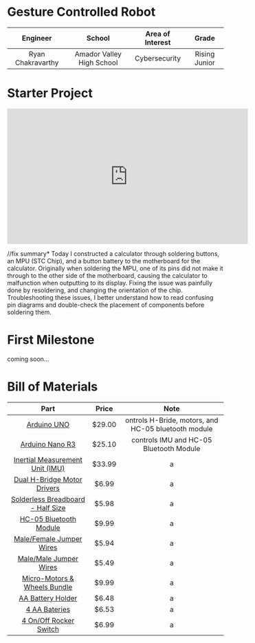# Gesture Controlled Robot

<!--- You should comment out all portions of your portfolio that you have not completed yet, as well as any instructions: --> 
<!--- This is an HTML comment in Markdown -->
<!--- Anything between these symbols will not render on the published site -->


| **Engineer** | **School** | **Area of Interest** | **Grade** |
|:--:|:--:|:--:|:--:|
| Ryan Chakravarthy | Amador Valley High School | Cybersecurity | Rising Junior |

<!--- **Replace the BlueStamp logo below with an image of yourself and your completed project. Follow the guide [here](https://tomcam.github.io/least-github-pages/adding-images-github-pages-site.html) if you need help.** -->

<!--- # ![Headstone Image](logo.svg) -->

# Starter Project

<iframe width="560" height="315" src="https://www.youtube.com/embed/lBnLvlJ5_s4?si=6Fjxz9oYdJ5fjPSC" title="YouTube video player" frameborder="0" allow="accelerometer; autoplay; clipboard-write; encrypted-media; gyroscope; picture-in-picture; web-share" referrerpolicy="strict-origin-when-cross-origin" allowfullscreen></iframe>

//fix summary*
Today I constructed a calculator through soldering buttons, an MPU (STC Chip), and a button battery to the motherboard for the calculator. Originally when soldering the MPU, one of its pins did not make it through to the other side of the motherboard, causing the calculator to malfunction when outputting to its display. Fixing the issue was painfully done by resoldering, and changing the orientation of the chip. Troubleshooting these issues, I better understand how to read confusing pin diagrams and double-check the placement of components before soldering them.

# First Milestone 

coming soon...

<!---
 # Final Milestone

**Don't forget to replace the text below with the embedding for your milestone video. Go to Youtube, click Share -> Embed, and copy and paste the code to replace what's below.**

<iframe width="560" height="315" src="https://www.youtube.com/embed/F7M7imOVGug" title="YouTube video player" frameborder="0" allow="accelerometer; autoplay; clipboard-write; encrypted-media; gyroscope; picture-in-picture; web-share" allowfullscreen></iframe>

/* For your final milestone, explain the outcome of your project. Key details to include are:
- What you've accomplished since your previous milestone
- What your biggest challenges and triumphs were at BSE
- A summary of key topics you learned about
- What you hope to learn in the future after everything you've learned at BSE */



# Second Milestone

**Don't forget to replace the text below with the embedding for your milestone video. Go to Youtube, click Share -> Embed, and copy and paste the code to replace what's below.**

<iframe width="560" height="315" src="https://www.youtube.com/embed/y3VAmNlER5Y" title="YouTube video player" frameborder="0" allow="accelerometer; autoplay; clipboard-write; encrypted-media; gyroscope; picture-in-picture; web-share" allowfullscreen></iframe>

For your second milestone, explain what you've worked on since your previous milestone. You can highlight:
- Technical details of what you've accomplished and how they contribute to the final goal
- What has been surprising about the project so far
- Previous challenges you faced that you overcame
- What needs to be completed before your final milestone 

# First Milestone

**Don't forget to replace the text below with the embedding for your milestone video. Go to Youtube, click Share -> Embed, and copy and paste the code to replace what's below.**

<iframe width="560" height="315" src="https://www.youtube.com/embed/CaCazFBhYKs" title="YouTube video player" frameborder="0" allow="accelerometer; autoplay; clipboard-write; encrypted-media; gyroscope; picture-in-picture; web-share" allowfullscreen></iframe>

For your first milestone, describe what your project is and how you plan to build it. You can include:
- An explanation about the different components of your project and how they will all integrate together
- Technical progress you've made so far
- Challenges you're facing and solving in your future milestones
- What your plan is to complete your project

# Schematics 
Here's where you'll put images of your schematics. [Tinkercad](https://www.tinkercad.com/blog/official-guide-to-tinkercad-circuits) and [Fritzing](https://fritzing.org/learning/) are both great resoruces to create professional schematic diagrams, though BSE recommends Tinkercad becuase it can be done easily and for free in the browser. 

# Code
Here's where you'll put your code. The syntax below places it into a block of code. Follow the guide [here]([url](https://www.markdownguide.org/extended-syntax/)) to learn how to customize it to your project needs. 

c++
void setup() {
  // put your setup code here, to run once:
  Serial.begin(9600);
  Serial.println("Hello World!");
}

void loop() {
  // put your main code here, to run repeatedly:

}
-->

# Bill of Materials
| **Part** | **Price** | **Note** |
|:--:|:--:|:--:|
| [Arduino UNO](https://www.amazon.com/Arduino-A000066-ARDUINO-UNO-R3/dp/B008GRTSV6/ref=sr_1_1_sspa?crid=1V4XJ1JOA8UQQ&dib=eyJ2IjoiMSJ9.MazmhFfn-DF8W5oyX_S-tH7qkt_WuogERq_8M3-FTf6ou9kOBA5zItAmHHSDNak0z60nUJ-2lw_MGDugGZSVnD2v64TGllCLNOhouT8ifL9mqHfaVwIJIJDDQRs9U9Q6GI0IKsWWvjHtrn6FGgfvF9HdxFHV5n3_NF-uCB2HVDhXEWZqayzOWTsLbOGt6RRNKYHL0p2PgFGimKSbp3PUgKIHsKG_3F9sPSdbEpm_Qt0.sGetorRX1BiMIfXBXxhwWw8uqP5AKgpqNDL0tv2u7MA&dib_tag=se&keywords=Arduino%2BUno&qid=1718558645&sprefix=arduino%2Buno%2Caps%2C134&sr=8-1-spons&sp_csd=d2lkZ2V0TmFtZT1zcF9hdGY&th=1)| $29.00 |ontrols H-Bride, motors, and HC-05 bluetooth module 
| [Arduino Nano R3](https://www.amazon.com/Arduino-A000005-ARDUINO-Nano/dp/B0097AU5OU/ref=sr_1_3?crid=3BTE9ZUKPU3KP&dib=eyJ2IjoiMSJ9.DuUAPNKOZx3V-ph33HzyN07Qbfpikx59bB5Qb_BiE51Vy1oguSeb8nkrcN01TQfzpxFOYkQ0osRbYSjo9mQNZ7d5f0y7HI4UOISCA6T17bofs3LnIUpj9F7gDS46r_NB804pwBNPk6KRC_QzGR63NP7N5Mv90TpOVGxTGC0CiX3HHv0L7tZndIwZ-NfyOc_kh3hcxJrGc3GcJt9puPfsJJWWbQb8dPX10zdkVEqAGgc.M1h1yLu1Q_7DRs-q3gXAiHxcTtquvqS-AqZYDMUNnVU&dib_tag=se&keywords=Arduino+Nano+R3&qid=1718558821&sprefix=%2Caps%2C162&sr=8-3)| $25.10 |controls IMU and HC-05 Bluetooth Module|
| <a href="https://www.amazon.com/Position-Temperature-Inertial-Measurement-Consumption/dp/B07P5C6D12/ref=sr_1_1?crid=BTY3JDNBIZMR&dib=eyJ2IjoiMSJ9.RMum2568J1RoNj63NCyZmJQn2J0-c4Gw4zlNowm_6-lY-joR0_B03plCLT_arZfU4fsaxagyhXBcPhDGtrLwbK-RwD4qY_tfdBPk4u2URnKYDOJXa2EIz2EYqL58QJiOW1enI6QVcGluXHInjcATpte81pfGRiuV0vHPDpQw0VJ7eIRnAOH0oy-pF93bWoY2PM-krjb1STv-_M8-YfVtqK7Hz1pMvBE17q6Wc5V23X8.AC7BD_Kve1TvqqxjaQtHmuOkWeZjIpNuBjNAoYNGH8k&dib_tag=se&keywords=Inertial+Measurement+Unit&qid=1718559135&sprefix=inertial+measurement+unit+%2Caps%2C158&sr=8-1"> Inertial Measurement Unit (IMU) </a> | $33.99 |a|
| <a href="https://www.amazon.com/Qunqi-Controller-Module-Stepper-Arduino/dp/B014KMHSW6/ref=sr_1_11?crid=2I0MTAM87KGBX&dib=eyJ2IjoiMSJ9.Uhkp4V4YuMhSQCL0zp7DOagThE52qqHMItNDAg9kPKfS4JZ9iDUMvFsuc8egCwssjf00Nmxfxyw1COwlCLaQO840s3u0MaRBK3dW2mzeK09EtH_Y6zQjFbiVMiOR6CHMCZjxxXZ93QCSlXUL73DVt-llACkd2PQLRex8Ilpvbo-uW9XVpxyUhoUjUku5xPG6l9lMxXcA6tiq8r88g1YatfNdJhbmEijZns6wV6XbD0s.rbLGWtWTbYHXjq5M3tghJa95-S8XEcPOLrrsclhVZAs&dib_tag=se&keywords=SparkFun+Dual+H-Bridge+motor+drivers+L298&qid=1718559198&sprefix=sparkfun+dual+h-bridge+motor+drivers+l298%2Caps%2C149&sr=8-11"> Dual H-Bridge Motor Drivers </a> | $6.99 |a|
| <a href="https://www.amazon.com/Stemedu-Breadboards-Prototype-Solderless-Breadboard/dp/B0BZ4KF4JK/ref=sr_1_10?crid=31K4WVV63M636&dib=eyJ2IjoiMSJ9.ol9bSuFVYrleklW3sZXfs9iRXF3msGpZumce33A0qubrqp_YG3BVe53IHcN8DCgKDfzZqyW5wmDN4yQHleZ6LvG9Gwhrb3QCaezw6AaFkqBX_RcHVUiSRi-t0lXg1r2hlvZ39u-cyVsE9GBuuwnZjjaxz1OxVPbfJXyY8GcR2EmcFawWENZROQ8zqpJaw2vhavUbGj85gfFd8PQOH_AJ-hj_LmzAzX_rM7CB68b0jS0.qfupjNQ4OpnMfGF9Z79-ZdMBIiNcioY23RfehWvVO3g&dib_tag=se&keywords=Solderless+Breadboard+Half+Size&qid=1718559257&sprefix=solderless+breadboard+half+siz%2Caps%2C190&sr=8-10"> Solderless Breadboard - Half Size </a> | $5.98 |a|
| <a href="https://www.amazon.com/DSD-TECH-HC-05-Pass-through-Communication/dp/B01G9KSAF6/ref=sr_1_1_sspa?crid=1Y1E63CI5V330&dib=eyJ2IjoiMSJ9.GVe7xTdQBd8ycP5WU8ZbiWWV7BFUDNGSUph0cXQjue5IrNCfv4w86s2ZhriTU5-OJz9Pb0U9ADpSaqeNpsiD3YWnwTvHbZ-nmvkVzV1bVFyk64Dg5oueYfxrOWrP8zL237YIXI3A_vZyDl57bAsJcmuQWrwh402QjpOFOgKKGrcnMTSl7FMdpn_hK2quExKVMAe-UtAj7AdCZZqAxmq9-Gn34ulNeCWXSaLgzC3rhIU.OQX71neyKQAbgDKW9kMG-jZL3uzOYHLkpEbLZs_Mp40&dib_tag=se&keywords=HC-05+Bluetooth+Module&qid=1718559342&sprefix=%2Caps%2C196&sr=8-1-spons&sp_csd=d2lkZ2V0TmFtZT1zcF9hdGY&psc=1"> HC-05 Bluetooth Module </a> | $9.99 |a|
| <a href="https://www.amazon.com/Antrader-Breadboard-Jumper-Female-Dupont/dp/B07S1NGWZL/ref=sr_1_11?crid=3LESUJRPX5UW8&dib=eyJ2IjoiMSJ9.02_pGPGJuD2vGMjk_uhq8vhAuJS6SAo1ZXmtNHywMQAIxxLYjDfrvjgqXmO3DuAsMW4OEUzxcuhDJWmZwkqQIeAg957qr2OD6UshixB3nUCkqLgL7BqL0TK6yBEb7U4WLitZQjx5RL2oyaeZsc5s28agsRXhDGNNMt4ysqbkcvAWcLlpdiImRg3YcZ-UjZiReNXROB8HWrE2nKrDcBUp9AvYvuirdc_T6fv2DTBQFbw.NSV6nidx6zjtBCVyYia79uLkmM3w7UaUvy7GrgKZbek&dib_tag=se&keywords=Male%2FMale%2BJumper%2BWires&qid=1718559400&sprefix=%2Caps%2C202&sr=8-11&th=1"> Male/Female Jumper Wires </a> | $5.94 |a|
| <a href="https://www.amazon.com/Antrader-Breadboard-Jumper-Female-Dupont/dp/B07S1NGQR1/ref=sr_1_11?crid=3LESUJRPX5UW8&dib=eyJ2IjoiMSJ9.02_pGPGJuD2vGMjk_uhq8vhAuJS6SAo1ZXmtNHywMQAIxxLYjDfrvjgqXmO3DuAsMW4OEUzxcuhDJWmZwkqQIeAg957qr2OD6UshixB3nUCkqLgL7BqL0TK6yBEb7U4WLitZQjx5RL2oyaeZsc5s28agsRXhDGNNMt4ysqbkcvAWcLlpdiImRg3YcZ-UjZiReNXROB8HWrE2nKrDcBUp9AvYvuirdc_T6fv2DTBQFbw.NSV6nidx6zjtBCVyYia79uLkmM3w7UaUvy7GrgKZbek&dib_tag=se&keywords=Male%2FMale%2BJumper%2BWires&qid=1718559400&sprefix=%2Caps%2C202&sr=8-11&th=1"> Male/Male Jumper Wires </a> | $5.49 |a|
| <a href="https://www.amazon.com/Electric-Prewired-Magnetic-Gearbox-Plastic/dp/B098Q1BCX5/ref=sr_1_4?crid=3AUR4QSSP27C3&dib=eyJ2IjoiMSJ9.YcsAlopZj4g5UEJCR_rTFy8Q5BZtL8fdWl2My84Addin5BXZp0cZm_ergpOx1AsYGTFO0jD6MmS_IWXjRS98uJJjn2jJhAx90DqpRqEYTXm1HLLTJj1TZ37BGGctYbr_PIMDu_p43zRMhQCjPR4W85VQ1zBgtMfP_fZZVQvLBw_B0-HoxDbVUuU6rV_jld2MzjpyuzU5t7laDS2cN8lnLT_hwl7OqRZdUqkeoX3o7llQT-GMXTHTP4qMqNE5d7cvgFbTTeqlfBTQIOo9a298DDawsXzJqkPXGA1jb88_fE0.D2ZRStUmfVNou1-qyVP9N9i0VMV2A0KOD2u2Ptg3LDo&dib_tag=se&keywords=Micro-motors+and+wheels+kit&qid=1718559676&sprefix=micro-motors+and+wheels+k%2Caps%2C186&sr=8-4"> Micro-Motors & Wheels Bundle </a> | $9.99 |a|
| <a href="https://www.amazon.com/LAMPVPATH-Battery-Holder-Leads-Wires/dp/B07T7MTRZX/ref=sr_1_4?crid=27XSVCDQ04XPQ&dib=eyJ2IjoiMSJ9.qEkNcintEdLI7DlmrIgKa0t6ixLOOrtLG3O_WVblKOEbWwHzf5iMuQyBsK6Xj3dIZE4k5G_LaYu_HokI6zcjU6j-DsFsb8aw_8yyp81Sq4mEwToC6PyKGRODwmi3Qi_OEyRfyyqtVrLhkVzY0NOx8YbdpMKPk2BQXqLvkxRng72tectbeVGnlojkOdjP7HGUAdNbfW8TdvOU9rhTQ_XjSz6HAz5ZVKct9CAdsZd9Jyc.9-d2ifD_D9qPnp6u0yx3ZUck-JyDMgRBf25pO-qhryE&dib_tag=se&keywords=double-A+battery+holder&qid=1718559921&sprefix=double-a+battery+holde%2Caps%2C158&sr=8-4"> AA Battery Holder </a> | $6.48 |a|
| <a href="https://www.amazon.com/Panasonic-Batteries-Carbon-Double-Battery/dp/B01MSK084Q/ref=sr_1_8?crid=2Q81QRPT0J6M3&dib=eyJ2IjoiMSJ9.iF-VDq6PgDSgOxmlvHs3LKCPAl5aL0IrvmhbaQ7IND2Lg-SE57gE9olEkCWQZCP4zOjgqC4Ogi657o4Wyk5432ged4gTx5jLhvwwa5lZHJfV_U31OSJGn0wgSt4bDYjRqimxp9HGInNM5UH436j6MQd8wLphtYOUEyECEFieIT1bp96bNHy4aqGMR6Z-JVMnuhtkICnANLCq9-Ic12yVE2NDK_q_0R533IW0t4I8NKMNPlDthV-amzTxZu0lUhcGFa7k65NLazDE96-ipQh0MGTWtrxcGJ8v0Q4IabARelQ.HOIWGrzhff07VxxN9Y3VpXyV2kcdy0dMoNw76aVHcBQ&dib_tag=se&keywords=4%2Bdouble%2Ba%2Bbatteries&qid=1718560062&sprefix=4%2Bdouble%2Ba%2Bbatterie%2Caps%2C146&sr=8-8&th=1"> 4 AA Bateries </a>| $6.53 |a|
| <a href="https://www.amazon.com/5Pcs-Rocker-Switch-Position-QTEATAK/dp/B07Y1GDRQG/ref=sr_1_6?crid=784YWU3U28U4&dib=eyJ2IjoiMSJ9.1fYIrtWoaUU8xQPki0E5sT2OfE4-ax56S4xw1AsDXmeTIsVCMEIi4_g188cCbXwpZoBib8H8wszaEjj17ScudtUZdYqCpNk57H1LPajCaJCa0VQgT_CPHr7vVDKtWzkFx90KD6wtyA94BXBbokSvMTEIW616yi-ls65Pw6coKq940gHlF_bdeBDCaR_V5AvTcALSpXFEbAp_O5yF4f1PHU2-FqlqAa7s_RYU7YUI2tQ.lFgIkO4RTLgCELY6sZbl7zhuJ79C9JduWUhVAvC2cCA&dib_tag=se&keywords=rocker+switch&qid=1718562620&sprefix=rcoker+switch+%2Caps%2C145&sr=8-6"> 4 On/Off Rocker Switch </a>| $6.99 |a|

<!---

<!---
# Other Resources/Examples
One of the best parts about Github is that you can view how other people set up their own work. Here are some past BSE portfolios that are awesome examples. You can view how they set up their portfolio, and you can view their index.md files to understand how they implemented different portfolio components.
- [Example 1](https://trashytuber.github.io/YimingJiaBlueStamp/)
- [Example 2](https://sviatil0.github.io/Sviatoslav_BSE/)
- [Example 3](https://arneshkumar.github.io/arneshbluestamp/)

To watch the BSE tutorial on how to create a portfolio, click here.
-->

